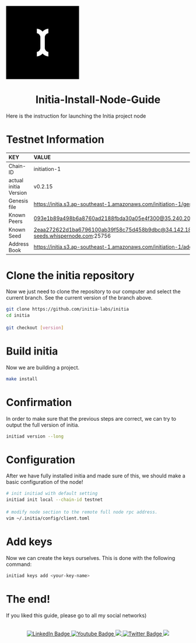 
<img align=center src="https://github.com/TempGROX/TempGROX/blob/main/src/photos/ayyW6i94_200x200.jpg">

<h1 align=center>Initia-Install-Node-Guide</h1>
Here is the instruction for launching the Initia project node

# Testnet Information

|KEY|VALUE|
|:--|:----|
|Chain-ID|initiation-1|
|actual initia Version|v0.2.15|
|Genesis file|https://initia.s3.ap-southeast-1.amazonaws.com/initiation-1/genesis.json|
|Known Peers|093e1b89a498b6a8760ad2188fbda30a05e4f300@35.240.207.217:26656,2c729d33d22d8cdae6658bed97b3097241ca586c@195.14.6.129:26019|
|Known Seed|2eaa272622d1ba6796100ab39f58c75d458b9dbc@34.142.181.82:26656,c28827cb96c14c905b127b92065a3fb4cd77d7f6@testnet-seeds.whispernode.com:25756|
|Address Book|https://initia.s3.ap-southeast-1.amazonaws.com/initiation-1/addrbook.json|

# Clone the initia repository
Now we just need to clone the repository to our computer and select the current branch. See the current version of the branch above.

```bash
git clone https://github.com/initia-labs/initia
cd initia

git checkout [version]
```

# Build initia
Now we are building a project.

```bash
make install
```

# Confirmation
In order to make sure that the previous steps are correct, we can try to output the full version of initia.

```bash
initiad version --long
```

# Configuration
After we have fully installed initia and made sure of this, we should make a basic configuration of the node!

```bash
# init initiad with default setting
initiad init local --chain-id testnet

# modify node section to the remote full node rpc address.
vim ~/.initia/config/client.toml
```

# Add keys
Now we can create the keys ourselves. This is done with the following command:

```bash
initiad keys add <your-key-name>
```

# The end!
If you liked this guide, please go to all my social networks)

<br>
<div id="badges" align="center">
  <a href="https://discord.com/users/961408999411048461">
    <img src="https://img.shields.io/badge/Discord-blue?style=for-the-badge&logo=https%3A%2F%2Fimg.icons8.com%2Fios%2F50%2Fmedium-logo.png&logoColor=white" alt="LinkedIn Badge"/>
  </a>
  <a href="https://medium.com/@James_Brandon">
    <img src="https://img.shields.io/badge/Medium-black?style=for-the-badge&logo=https%3A%2F%2Fimg.icons8.com%2Fios%2F50%2Fmedium-logo.png&logoColor=white" alt="Youtube Badge"/>
  </a>
  <a href="https://keybase.io/jamesbrandon">
    <img src="https://img.shields.io/badge/Keybase-orange?style=for-the-badge&logo=https%3A%2F%2Fimg.icons8.com%2Fios%2F50%2Fmedium-logo.png&logoColor=white">
  </a>
  <a href="https://x.com/JBTGrox">
    <img src="https://img.shields.io/badge/Twitter-blue?style=for-the-badge&logo=twitter&logoColor=white" alt="Twitter Badge"/>
  </a>
  <a href="https://linktr.ee/JBrandon_?utm_source=linktree_admin_share">
    <img src="https://img.shields.io/badge/Linktree-green?style=for-the-badge&logo=https%3A%2F%2Fimg.icons8.com%2Fios%2F50%2Fmedium-logo.png&logoColor=white">
  </a>
</div>
